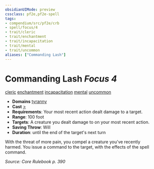 ```yaml
---
obsidianUIMode: preview
cssclass: pf2e,pf2e-spell
tags:
- compendium/src/pf2e/crb
- spell/focus/4
- trait/cleric
- trait/enchantment
- trait/incapacitation
- trait/mental
- trait/uncommon
aliases: ["Commanding Lash"]
---
```

# Commanding Lash *Focus 4*   
[cleric](Reference/Rules/Traits/cleric.md "Cleric Class Trait")  [enchantment](enchantment.md "Enchantment School Trait")  [incapacitation](incapacitation.md "Incapacitation Effect Trait")  [mental](mental.md "Mental Effect Trait")  [uncommon](uncommon.md "Uncommon Rarity Trait")  

- **Domains** [tyranny](Reference/Compendium/Setting/domains.md#Tyranny)
- **Cast** [>](chapter-9-playing-the-game.md#Actions "Single Action") 
- **Requirements**: Your most recent action dealt damage to a target.
- **Range**: 100 foot
- **Targets**: A creature you dealt damage to on your most recent action.
- **Saving Throw**: Will
- **Duration**: until the end of the target's next turn

With the threat of more pain, you compel a creature you've recently harmed. You issue a command to the target, with the effects of the spell command.

*Source: Core Rulebook p. 390*